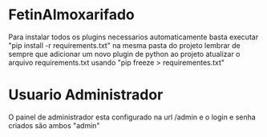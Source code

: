 # FetinAlmoxarifado

Para instalar todos os plugins necessarios automaticamente basta executar "pip install -r requirements.txt" na mesma pasta do projeto
lembrar de sempre que adicionar um novo plugin de python ao projeto atualizar o arquivo requirements.txt usando "pip freeze > requirementes.txt"

# Usuario Administrador

O painel de administrador esta configurado na url /admin e o login e senha criados são ambos "admin"

